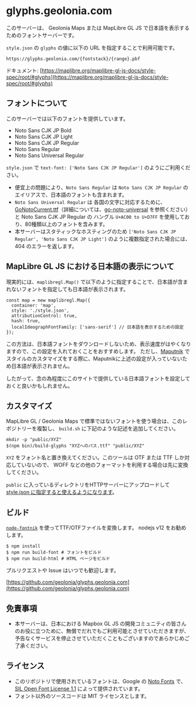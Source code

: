 # glyphs.geolonia.com

このサーバーは、 Geolonia Maps または MapLibre GL JS で日本語を表示するためのフォントサーバーです。

`style.json` の `glyphs` の値に以下の URL を指定することで利用可能です。

```
https://glyphs.geolonia.com/{fontstack}/{range}.pbf
```

ドキュメント: [https://maplibre.org/maplibre-gl-js-docs/style-spec/root/#glyphs](https://maplibre.org/maplibre-gl-js-docs/style-spec/root/#glyphs)

## フォントについて

このサーバーでは以下のフォントを提供しています。

* Noto Sans CJK JP Bold
* Noto Sans CJK JP Light
* Noto Sans CJK JP Regular
* Noto Sans Regular
* Noto Sans Universal Regular

`style.json` で `text-font: ['Noto Sans CJK JP Regular']` のようにご利用ください。

* 便宜上の問題により、`Noto Sans Regular` は `Noto Sans CJK JP Regular` のエイリアスで、日本語のフォントも含まれます。
* `Noto Sans Universal Regular` は 各国の文字に対応するために、 [GoNotoCurrent.ttf](https://github.com/satbyy/go-noto-universal/releases/tag/v5.1#:~:text=26%20days%20ago-,GoNotoCurrent.ttf,-14.1%20MB)（詳細については、[go-noto-universal](https://github.com/satbyy/go-noto-universal) を参照ください）と Noto Sans CJK JP Regular の ハングル `U+AC00 to U+D7FF` を使用しており、80種類以上のフォントを含みます。
* 本サーバーはスタティックなホスティングのため `['Noto Sans CJK JP Regular', 'Noto Sans CJK JP Light']` のように複数指定された場合には、404 のエラーを返します。

## MapLibre GL JS における日本語の表示について

現実的には、`maplibregl.Map()` で以下のように指定することで、日本語が含まれないフォントを指定しても日本語が表示されます。

```
const map = new maplibregl.Map({
  container: 'map',
  style: './style.json',
  attributionControl: true,
  hash: true,
  localIdeographFontFamily: ['sans-serif'] // 日本語を表示するための設定
});
```

この方法は、日本語フォントをダウンロードしないため、表示速度がはやくなりますので、この設定を入れておくことをおすすめします。
ただし、[Maputnik](https://maputnik.github.io/) でスタイルのカスタマイズをする際に、Maputnikに上述の設定が入っていないため日本語が表示されません。

したがって、念の為程度にこのサイトで提供している日本語フォントを設定しておくと良いかもしれません。

## カスタマイズ

MapLibre GL / Geolonia Maps で標準ではないフォントを使う場合は、このレポジトリーを複製し、 `build.sh` に下記のような記述を追加してください。

```
mkdir -p "public/XYZ"
$(npm bin)/build-glyphs "XYZへのパス.ttf" "public/XYZ"
```

`XYZ` をフォント名と置き換えてください。このツールは OTF または TTF しか対応していないので、 WOFF などの他のフォーマットを利用する場合は先に変換してください。

`public` に入っているディレクトリをHTTPサーバーにアップロードして [style.json に指定すると使えるようになります](https://maplibre.org/maplibre-gl-js-docs/style-spec/root/#glyphs)。

## ビルド

[`node-fontnik`](https://github.com/mapbox/node-fontnik) を使ってTTF/OTFファイルを変換します。 nodejs v12 をお勧めします。

```
$ npm install
$ npm run build-font # フォントをビルド
$ npm run build-html # HTML ページをビルド
```

プルリクエストや Issue はいつでも歓迎します。

[https://github.com/geolonia/glyphs.geolonia.com](https://github.com/geolonia/glyphs.geolonia.com)

## 免責事項

* 本サーバーは、日本における Mapbox GL JS の開発コミュニティの皆さんのお役に立つために、無償でだれでもご利用可能とさせていただきますが、予告なくサービスを停止させていただくこともございますのであらかじめご了承ください。

## ライセンス

* このリポジトリで使用されているフォントは、Google の [Noto Fonts](https://www.google.com/get/noto/) で、[SIL Open Font License 1.1](https://scripts.sil.org/cms/scripts/page.php?site_id=nrsi&id=OFL) によって提供されています。
* フォント以外のソースコードは MIT ライセンスとします。
